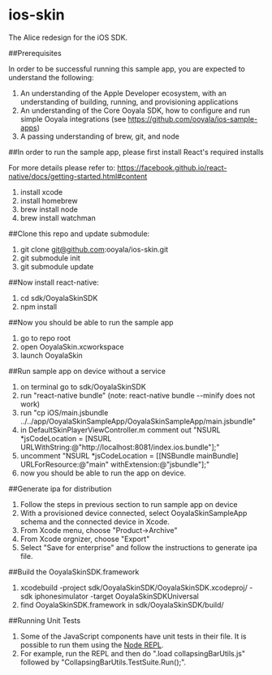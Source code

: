 # ios-skin

The Alice redesign for the iOS SDK.

##Prerequisites

In order to be successful running this sample app, you are expected to understand the following:

  1. An understanding of the Apple Developer ecosystem, with an understanding of building, running, and provisioning applications
  2. An understanding of the Core Ooyala SDK, how to configure and run simple Ooyala integrations (see https://github.com/ooyala/ios-sample-apps)
  3. A passing understanding of brew, git, and node

##In order to run the sample app, please first install React's required installs

For more details please refer to: https://facebook.github.io/react-native/docs/getting-started.html#content

  1. install xcode
  2. install homebrew
  3. brew install node
  4. brew install watchman

##Clone this repo and update submodule:

  1. git clone git@github.com:ooyala/ios-skin.git
  2. git submodule init
  3. git submodule update

##Now install react-native:

  1. cd sdk/OoyalaSkinSDK
  2. npm install

##Now you should be able to run the sample app

  1. go to repo root
  2. open OoyalaSkin.xcworkspace
  3. launch OoyalaSkin

##Run sample app on device without a service

  1. on terminal go to sdk/OoyalaSkinSDK
  2. run "react-native bundle" (note: react-native bundle --minify does not work) 
  3. run "cp iOS/main.jsbundle ../../app/OoyalaSkinSampleApp/OoyalaSkinSampleApp/main.jsbundle"
  4. in DefaultSkinPlayerViewController.m comment out "NSURL *jsCodeLocation = [NSURL URLWithString:@"http://localhost:8081/index.ios.bundle"];"
  5. uncomment "NSURL *jsCodeLocation = [[NSBundle mainBundle] URLForResource:@"main" withExtension:@"jsbundle"];"
  6. now you should be able to run the app on device.

##Generate ipa for distribution

  1. Follow the steps in previous section to run sample app on device
  2. With a provisioned device connected, select OoyalaSkinSampleApp schema and the connected device in Xcode.
  3. From Xcode menu, choose "Product->Archive"
  4. From Xcode orgnizer, choose "Export"
  5. Select "Save for enterprise" and follow the instructions to generate ipa file. 

##Build the OoyalaSkinSDK.framework

  1. xcodebuild -project sdk/OoyalaSkinSDK/OoyalaSkinSDK.xcodeproj/ -sdk iphonesimulator -target OoyalaSkinSDKUniversal
  2. find OoyalaSkinSDK.framework in sdk/OoyalaSkinSDK/build/

##Running Unit Tests

  1. Some of the JavaScript components have unit tests in their file. It is possible
     to run them using the [Node REPL](https://nodejs.org/api/repl.html).
  1. For example, run the REPL and then do ".load collapsingBarUtils.js" followed by
     "CollapsingBarUtils.TestSuite.Run();".
  